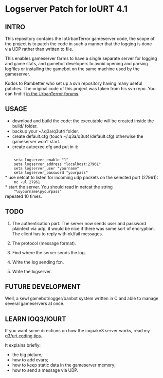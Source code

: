 
Logserver Patch for IoURT 4.1
=============================

INTRO
-----

This repository contains the IoUrbanTerror gameserver code, the scope of the project is to patch the code in such a manner that the logging is done via UDP rather than written to file.

This enables gameserver farms to have a single separate server for logging and game stats, and gamebot developers to avoid opening and parsing logfiles or installing the gamebot on the same machine used by the gameserver.

Kudos to Rambetter who set up a svn repository having many useful patches. The original code of this project was taken from his svn repo. You can find it [in the UrbanTerror forums](http://forums.urbanterror.info/topic/18495-svn-repository-for-iourbanterror-exploit-fixes/ "post by rambetter on urt forum").


USAGE
-----

* download and build the code: the executable will be created inside the build/ folder.
* backup your ~/.q3a/q3ut4 folder.
* create default.cfg (touch ~/.q3a/q3ut4/default.cfg) otherwise the gameserver won't start.
* create autoexec.cfg and put in it:
<code>
    seta logserver_enable "1"
    seta logserver_address "localhost:27961"
    seta logserver_user "yourname"
    seta logserver_password "yourpass"
</code>
* use netcat to listen for incoming udp packets on the selected port (27961):
<code>
    nc -ul 27961
</code>
* start the server. You should read in netcat the string
<code>
    "\uyourname\pyourpass"
</code>
   repeated 10 times.

TODO
----

1. The authentication part. The server now sends user and password plaintext via udp, it would be nice if there was some sort of encryption. The client has to reply with ok/fail messages.

2. The protocol (message format).

3. Find where the server sends the log.

4. Write the log sending fcn.

5. Write the logserver.


FUTURE DEVELOPMENT
------------------

Well, a kewl gamebot/logger/banbot system written in C and able to manage several gameservers at once.


LEARN IOQ3/IOURT
----------------

If you want some directions on how the ioquake3 server works, read my [q3/urt coding tips](http://nrfw.org/q3_coding_tips.html "page on my website").

It explains briefly:

* the big picture;
* how to add cvars;
* how to keep static data in the gameserver memory;
* how to send a message via UDP.

